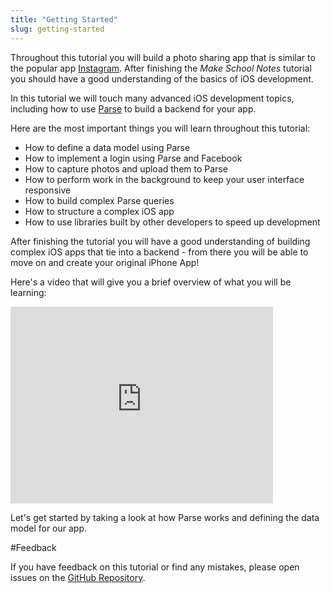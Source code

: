 ```yaml
---
title: "Getting Started"
slug: getting-started
---
```


Throughout this tutorial you will build a photo sharing app that is similar to the popular app  [Instagram](https://instagram.com/). After finishing the *Make School Notes* tutorial you should have a good understanding of the basics of iOS development.

In this tutorial we will touch many advanced iOS development topics, including how to use [Parse](https://parse.com) to build a backend for your app.

Here are the most important things you will learn throughout this tutorial:

- How to define a data model using Parse
- How to implement a login using Parse and Facebook
- How to capture photos and upload them to Parse
- How to perform work in the background to keep your user interface responsive
- How to build complex Parse queries
- How to structure a complex iOS app
- How to use libraries built by other developers to speed up development

After finishing the tutorial you will have a good understanding of building complex iOS apps that tie into a backend - from there you will be able to move on and create your original iPhone App!

Here's a video that will give you a brief overview of what you will be learning:

<iframe width="420" height="315" src="https://www.youtube.com/embed/Wd-ZPtc_kNI" frameborder="0" allowfullscreen></iframe>

Let's get started by taking a look at how Parse works and defining the data model for our app.

#Feedback

If you have feedback on this tutorial or find any mistakes, please open issues on the [GitHub Repository](https://github.com/MakeSchool-Tutorials/Makestagram-Swift).
